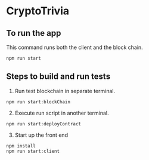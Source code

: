 # CryptoTrivia
## To run the app
This command runs both the client and the block chain.
```
npm run start
```

## Steps to build and run tests

1. Run test blockchain in separate terminal.
```
npm run start:blockChain
```
2. Execute run script in another terminal.
```
npm run start:deployContract
```

3. Start up the front end
```
npm install
npm run start:client
```